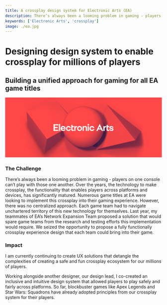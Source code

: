 ```yaml
---
title: A crossplay design system for Electronic Arts (EA)
description: There’s always been a looming problem in gaming - players on one platform can’t play with those one another. Over the years, the technology to make crossplay a reality has significantly matured.
keywords: ['Electronic Arts', 'crossplay']
image: ./ea.jpg
---
```

# Designing design system to enable crossplay for millions of players 
## Building a unified approach for gaming for all EA game titles
![EA](./ea.jpg 'Electronic Arts')

### The Challenge
There’s always been a looming problem in gaming - players on one console can’t play with those one another. Over the years, the technology to make crossplay, the functionality that enables players across platforms and devices, has significantly matured. Numerous game titles at EA were looking to implement this crossplay into their gaming experience. However, there was no centralized approach. Each game team had to navigate unchartered territory of this new technology for themselves. Last year, my teammates of EA’s Network Expansion Team proposed a solution that would spare game teams from the research and testing efforts this implementation would require. We seized the opportunity to propose a fully functionally crossplay experience design that each team could bring into their game.

### Impact
I am currently continuing to create UX solutions that detangle the complexities of creating a safe and fun crossplay ecosystem for our millions of players.  

Working alongside another designer, our design lead, I co-created an inclusive and intuitive design system that allowed players to play safely and fairly across platforms. So far, blockbuster games like Apex Legends and Star Wars: Squadrons have already adopted principles from our crossplay system for their players. 
